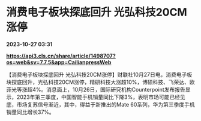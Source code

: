 # 消费电子板块探底回升 光弘科技20CM涨停

**2023-10-27 03:31**

**https://api3.cls.cn/share/article/1498707?os=web&sv=7.7.5&app=CailianpressWeb**

【消费电子板块探底回升 光弘科技20CM涨停】财联社10月27日电，消费电子板块探底回升，光弘科技20CM涨停，精研科技大涨超10%，博硕科技、飞荣达、欧菲光等涨超4%。消息面上，10月26日，国际研究机构Counterpoint发布报告显示，2023年第三季度，中国智能手机销量同比下降3%，表明市场可能已经见底，市场复苏信号渐近，其中，得益于新推出的Mate 60系列，华为第三季度手机销量同比增长37%。